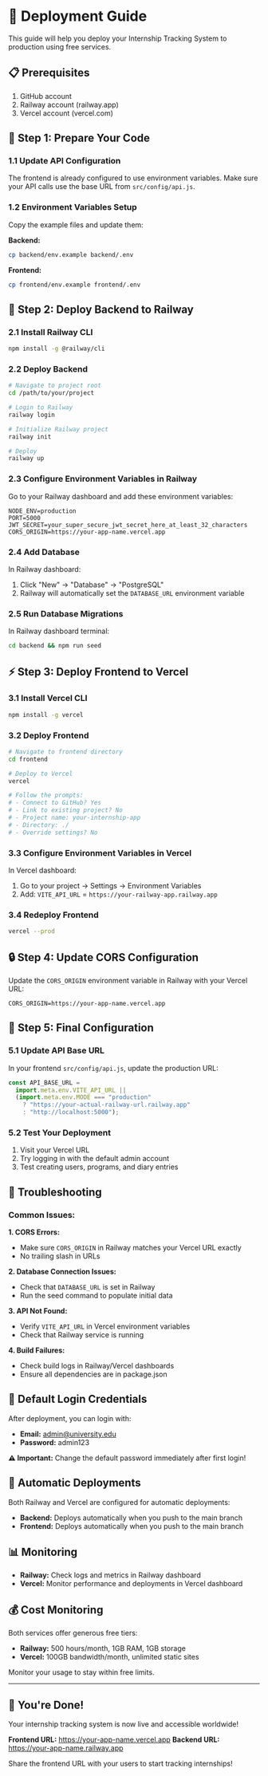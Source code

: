# 🚀 Deployment Guide

This guide will help you deploy your Internship Tracking System to production using free services.

## 📋 Prerequisites

1. GitHub account
2. Railway account (railway.app)
3. Vercel account (vercel.com)

## 🔧 Step 1: Prepare Your Code

### 1.1 Update API Configuration

The frontend is already configured to use environment variables. Make sure your API calls use the base URL from `src/config/api.js`.

### 1.2 Environment Variables Setup

Copy the example files and update them:

**Backend:**

```bash
cp backend/env.example backend/.env
```

**Frontend:**

```bash
cp frontend/env.example frontend/.env
```

## 🚂 Step 2: Deploy Backend to Railway

### 2.1 Install Railway CLI

```bash
npm install -g @railway/cli
```

### 2.2 Deploy Backend

```bash
# Navigate to project root
cd /path/to/your/project

# Login to Railway
railway login

# Initialize Railway project
railway init

# Deploy
railway up
```

### 2.3 Configure Environment Variables in Railway

Go to your Railway dashboard and add these environment variables:

```
NODE_ENV=production
PORT=5000
JWT_SECRET=your_super_secure_jwt_secret_here_at_least_32_characters
CORS_ORIGIN=https://your-app-name.vercel.app
```

### 2.4 Add Database

In Railway dashboard:

1. Click "New" → "Database" → "PostgreSQL"
2. Railway will automatically set the `DATABASE_URL` environment variable

### 2.5 Run Database Migrations

In Railway dashboard terminal:

```bash
cd backend && npm run seed
```

## ⚡ Step 3: Deploy Frontend to Vercel

### 3.1 Install Vercel CLI

```bash
npm install -g vercel
```

### 3.2 Deploy Frontend

```bash
# Navigate to frontend directory
cd frontend

# Deploy to Vercel
vercel

# Follow the prompts:
# - Connect to GitHub? Yes
# - Link to existing project? No
# - Project name: your-internship-app
# - Directory: ./
# - Override settings? No
```

### 3.3 Configure Environment Variables in Vercel

In Vercel dashboard:

1. Go to your project → Settings → Environment Variables
2. Add: `VITE_API_URL` = `https://your-railway-app.railway.app`

### 3.4 Redeploy Frontend

```bash
vercel --prod
```

## 🔒 Step 4: Update CORS Configuration

Update the `CORS_ORIGIN` environment variable in Railway with your Vercel URL:

```
CORS_ORIGIN=https://your-app-name.vercel.app
```

## 🎯 Step 5: Final Configuration

### 5.1 Update API Base URL

In your frontend `src/config/api.js`, update the production URL:

```javascript
const API_BASE_URL =
  import.meta.env.VITE_API_URL ||
  (import.meta.env.MODE === "production"
    ? "https://your-actual-railway-url.railway.app"
    : "http://localhost:5000");
```

### 5.2 Test Your Deployment

1. Visit your Vercel URL
2. Try logging in with the default admin account
3. Test creating users, programs, and diary entries

## 🔧 Troubleshooting

### Common Issues:

**1. CORS Errors:**

- Make sure `CORS_ORIGIN` in Railway matches your Vercel URL exactly
- No trailing slash in URLs

**2. Database Connection Issues:**

- Check that `DATABASE_URL` is set in Railway
- Run the seed command to populate initial data

**3. API Not Found:**

- Verify `VITE_API_URL` in Vercel environment variables
- Check that Railway service is running

**4. Build Failures:**

- Check build logs in Railway/Vercel dashboards
- Ensure all dependencies are in package.json

## 📱 Default Login Credentials

After deployment, you can login with:

- **Email:** admin@university.edu
- **Password:** admin123

**⚠️ Important:** Change the default password immediately after first login!

## 🔄 Automatic Deployments

Both Railway and Vercel are configured for automatic deployments:

- **Backend:** Deploys automatically when you push to the main branch
- **Frontend:** Deploys automatically when you push to the main branch

## 📊 Monitoring

- **Railway:** Check logs and metrics in Railway dashboard
- **Vercel:** Monitor performance and deployments in Vercel dashboard

## 💰 Cost Monitoring

Both services offer generous free tiers:

- **Railway:** 500 hours/month, 1GB RAM, 1GB storage
- **Vercel:** 100GB bandwidth/month, unlimited static sites

Monitor your usage to stay within free limits.

---

## 🎉 You're Done!

Your internship tracking system is now live and accessible worldwide!

**Frontend URL:** https://your-app-name.vercel.app
**Backend URL:** https://your-app-name.railway.app

Share the frontend URL with your users to start tracking internships!
